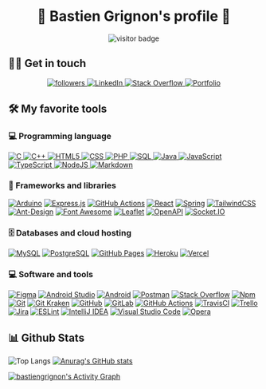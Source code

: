 <h1 align="center">👋 Bastien Grignon's profile 👋</h1>
<p align="center">
    <img src="https://visitor-badge.glitch.me/badge?page_id=bastiengrignon" alt="visitor badge"/>
</p>

## 🙋‍♂️ Get in touch

<p align="center">
  <a href="https://github.com/bastiengrignon">
    <img alt="followers" title="Follow me on Github" src="https://img.shields.io/github/followers/bastiengrignon?color=236ad3&labelColor=1155ba&style=for-the-badge&logo=github&label=Follow"/>
  </a>
  <a href="https://www.linkedin.com/in/bastien-grignon">
    <img alt="LinkedIn" src="https://img.shields.io/badge/linkedin-%230077B5.svg?style=for-the-badge&logo=linkedin&logoColor=white"/>
  </a>
  <a href="https://stackoverflow.com/users/10794636/bastien-grignon?tab=profile">
   <img alt="Stack Overflow" src="https://img.shields.io/stackexchange/stackoverflow/r/10794636?color=%23F48024&label=StackOverflow&logo=stackoverflow&style=for-the-badge"/>
  </a>
  <a href="https://portfolio-bastien.vercel.app">
    <img alt="Portfolio" src="https://img.shields.io/static/v1?label=&message=Portfolio&color=blue&style=for-the-badge"/>
  </a>
</p>

## 🛠️ My favorite tools

### 💻 Programming language

<a href="https://github.com/search?q=user%3Abastiengrignon+is%3Arepo+language%3Ac">
  <img alt="C" src="https://img.shields.io/badge/C%20-%232370ED.svg?logo=c&logoColor=white"/>
</a>
<a href="https://github.com/search?q=user%3Abastiengrignon+is%3Arepo+language%3Acpp">
  <img alt="C++" src="https://img.shields.io/badge/C++%20-%2300599C.svg?logo=c%2B%2B&logoColor=white"/>
</a>
<a href="https://github.com/search?q=user%3Abastiengrignon+is%3Arepo+language%3Ahtml">
  <img alt="HTML5" src="https://img.shields.io/badge/html5-%23E34F26.svg?logo=html5&logoColor=white"/>
</a>
<a href="https://github.com/search?q=user%3Abastiengrignon+is%3Arepo+language%3Acss">
  <img alt="CSS" src="https://img.shields.io/badge/CSS%20-%231572B6.svg?logo=css3&logoColor=white"/>
</a>
<a href="https://github.com/search?q=user%3Abastiengrignon+is%3Arepo+language%3Aphp">
  <img alt="PHP" src="https://img.shields.io/badge/PHP-%23777BB4.svg?logo=php&logoColor=white"/>
</a>
<a href="https://github.com/search?q=user%3Abastiengrignon+is%3Arepo+language%3Asql">
  <img alt="SQL" src="https://img.shields.io/badge/SQL%20-%23025E8C.svg?logo=amazon-dynamodb&logoColor=white"/>
</a>
<a href="https://github.com/search?q=user%3Abastiengrignon+is%3Arepo+language%3Ajava">
  <img alt="Java" src="https://img.shields.io/badge/Java-%23007396.svg?logo=java&logoColor=white"/>
</a>
<a href="https://github.com/search?q=user%3Abastiengrignon+is%3Arepo+language%3Ajavascript">
  <img alt="JavaScript" src="https://img.shields.io/badge/JavaScript%20-%23F7DF1E.svg?logo=javascript&logoColor=black"/>
</a>
<a href="https://github.com/search?q=user%3Abastiengrignon+is%3Arepo+language%3AtypeScript">
  <img alt="TypeScript" src="https://img.shields.io/badge/TypeScript%20-%23007ACC.svg?logo=typescript&logoColor=white"/>
</a>
<a href="https://github.com/search?q=user%3Abastiengrignon+is%3Arepo+language%3Ajavascript">
  <img alt="NodeJS" src="https://img.shields.io/badge/Node.js%20-%2343853D.svg?logo=node.js&logoColor=white"/>
</a>
<a href="https://github.com/search?q=user%3Abastiengrignon+is%3Arepo+language%3Ajavascript">
  <img alt="Markdown" src="https://img.shields.io/badge/markdown-%23000000.svg?logo=markdown&logoColor=white"/>
</a>

### 🧰 Frameworks and libraries

<a href="#"><img alt="Arduino" src="https://img.shields.io/badge/-Arduino-00979D?logo=Arduino&logoColor=white"/></a>
<a href="#"><img alt="Express.js" src="https://img.shields.io/badge/Express.js%20-%23404d59.svg?logo=express&logoColor=white"/></a>
<a href="#"><img alt="GitHub Actions" src="https://img.shields.io/badge/GitHub%20Actions%20-%232671E5.svg?logo=github%20actions&logoColor=white"/></a>
<a href="#"><img alt="React" src="https://img.shields.io/badge/React%20-%2320232a.svg?logo=react&logoColor=%2361DAFB"/></a>
<a href="#"><img alt="Spring" src="https://img.shields.io/badge/spring-%236DB33F.svg?logo=spring&logoColor=white"/></a>
<a href="#"><img alt="TailwindCSS" src="https://img.shields.io/badge/tailwindcss-%2338B2AC.svg?logo=tailwind-css&logoColor=white"/></a>
<a href="#"><img alt="Ant-Design" src="https://img.shields.io/badge/-AntDesign-%230170FE?logo=ant-design&logoColor=white"/></a>
<a href="#"><img alt="Font Awesome" src="https://img.shields.io/static/v1?&message=Font+Awesome&color=339AF0&logo=Font+Awesome&logoColor=FFFFFF&label="/></a>
<a href="#"><img alt="Leaflet" src="https://img.shields.io/static/v1?message=Leaflet&color=199900&logo=Leaflet&logoColor=FFFFFF&label="/></a>
<a href="#"><img alt="OpenAPI" src="https://img.shields.io/static/v1?message=OpenAPI+Initiative&color=6BA539&logo=OpenAPI+Initiative&logoColor=FFFFFF&label="/></a>
<a href="#"><img alt="Socket.IO" src="https://img.shields.io/static/v1?message=Socket.io&color=010101&logo=Socket.io&logoColor=FFFFFF&label="/></a>

### 🗄️ Databases and cloud hosting

<a href="#"><img alt="MySQL" src="https://img.shields.io/badge/MySQL-%2300f.svg?logo=mysql&logoColor=white"/></a>
<a href="#"><img alt="PostgreSQL" src ="https://img.shields.io/badge/PostgreSQL-%23316192.svg?logo=postgresql&logoColor=white"/></a>
<a href="#"><img alt="GitHub Pages" src="https://img.shields.io/badge/GitHub%20Pages-%23327FC7.svg?logo=github&logoColor=white"/></a>
<a href="#"><img alt="Heroku" src="https://img.shields.io/badge/Heroku%20-%23430098.svg?logo=heroku&logoColor=white"/></a>
<a href="#"><img alt="Vercel" src="https://img.shields.io/badge/Vercel%20-%23000000.svg?logo=vercel&logoColor=white"/></a>
    
### 💻 Software and tools

<a href="#"><img alt="Figma" src="https://img.shields.io/badge/figma-%23F24E1E.svg?logo=figma&logoColor=white"/></a>
<a href="#"><img alt="Android Studio" src="https://img.shields.io/badge/Android%20Studio-008678.svg?logo=android-studio&logoColor=white"/></a>
<a href="#"><img alt="Android" src="https://img.shields.io/badge/Android-3DDC84?logo=android&logoColor=white"/></a>
<a href="#"><img alt="Postman" src="https://img.shields.io/badge/Postman-FF6C37?logo=postman&logoColor=white"/></a>
<a href="#"><img alt="Stack Overflow" src="https://img.shields.io/badge/-Stack%20Overflow-FE7A16?logo=stack-overflow&logoColor=white"/></a>
<a href="#"><img alt="Npm" src="https://img.shields.io/static/v1?message=npm&color=CB3837&logo=npm&logoColor=FFFFFF&label="/></a>
<a href="#"><img alt="Git" src="https://img.shields.io/badge/Git%20-%23F05033.svg?logo=git&logoColor=white"/></a>
<a href="#"><img alt="Git Kraken" src="https://img.shields.io/static/v1?message=GitKraken&color=179287&logo=GitKraken&logoColor=FFFFFF&label="/></a>
<a href="#"><img alt="GitHub" src="https://img.shields.io/badge/github-%23121011.svg?logo=github&logoColor=white"/></a>
<a href="#"><img alt="GitLab" src="https://img.shields.io/badge/gitlab-%23181717.svg?logo=gitlab&logoColor=white"/></a>
<a href="#"><img alt="GitHub Actions" src="https://img.shields.io/badge/githubactions-%232671E5.svg?logo=githubactions&logoColor=white"/></a>
<a href="#"><img alt="TravisCI" src="https://img.shields.io/badge/travisci-%232B2F33.svg?logo=travis&logoColor=white"/></a>
<a href="#"><img alt="Trello" src="https://img.shields.io/badge/Trello-%23026AA7.svg?logo=Trello&logoColor=white"/></a>
<a href="#"><img alt="Jira" src="https://img.shields.io/static/v1?message=Jira&color=0052CC&logo=Jira&logoColor=FFFFFF&label="/></a>
<a href="#"><img alt="ESLint" src="https://img.shields.io/badge/ESLint-4B3263?logo=eslint&logoColor=white"/></a>
<a href="#"><img alt="IntelliJ IDEA" src="https://img.shields.io/badge/IntelliJIDEA-000000.svg?logo=intellij-idea&logoColor=white"/></a>
<a href="#"><img alt="Visual Studio Code" src="https://img.shields.io/badge/VisualStudioCode-0078d7.svg?logo=visual-studio-code&logoColor=white"/></a>
<a href="#"><img alt="Opera" src="https://img.shields.io/static/v1?message=Opera&color=FF1B2D&logo=Opera&logoColor=FFFFFF&label="/></a>

## 📊 Github Stats
  ![Top Langs](https://github-readme-stats.vercel.app/api/top-langs/?username=bastiengrignon&theme=radical&exclude_repo=github-readme-stats)
  [![Anurag's GitHub stats](https://github-readme-stats.vercel.app/api?username=bastiengrignon&show_icons=true&theme=radical)](https://github.com/anuraghazra/github-readme-stats)

<a href="https://github.com/ashutosh00710/github-readme-activity-graph">
  <img alt="bastiengrignon's Activity Graph" src="https://activity-graph.herokuapp.com/graph?username=bastiengrignon&bg_color=141321&color=A9FEF7&line=D93A7C&point=FFFFFF&hide_border=true"/>
</a>

<!--
**bastiengrignon/bastiengrignon** is a ✨ _special_ ✨ repository because its `README.md` (this file) appears on your GitHub profile.

Here are some ideas to get you started:

- 🔭 I’m currently working on ...
- 🌱 I’m currently learning ...
- 👯 I’m looking to collaborate on ...
- 🤔 I’m looking for help with ...
- 💬 Ask me about ...
- 📫 How to reach me: ...
- 😄 Pronouns: ...
- ⚡ Fun fact: ...
-->

